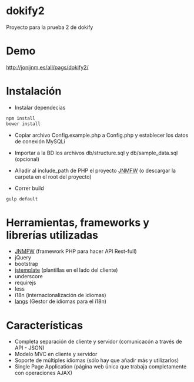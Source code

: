 # dokify2
Proyecto para la prueba 2 de dokify

# Demo
http://jonijnm.es/all/pags/dokify2/

# Instalación

* Instalar dependecias

```bash
npm install
bower install
```

* Copiar archivo Config.example.php a Config.php y establecer los datos de conexión MySQLi

* Importar a la BD los archivos db/structure.sql y db/sample_data.sql (opcional)

* Añadir al include_path de PHP el proyecto [JNMFW](https://github.com/JoniJnm/JNMFW) (o descargar la carpeta en el root del proyecto)

* Correr build

```bash
gulp default
```

# Herramientas, frameworks y librerías utilizadas

* [JNMFW](https://github.com/JoniJnm/JNMFW) (framework PHP para hacer API Rest-full)
* jQuery
* bootstrap
* [jstemplate](https://github.com/JoniJnm/jstemplate) (plantillas en el lado del cliente)
* underscore
* requirejs
* less
* i18n (internacionalización de idiomas)
* [langs](https://github.com/JoniJnm/langs) (Gestor de idiomas para el i18n)

# Características

* Completa separación de cliente y servidor (comunicacón a través de API - JSON)
* Modelo MVC en cliente y servidor
* Soporte de múltiples idiomas (sólo hay que añadir más y utilizarlos)
* Single Page Application (página web única que trabaja completamente con operaciones AJAX)
